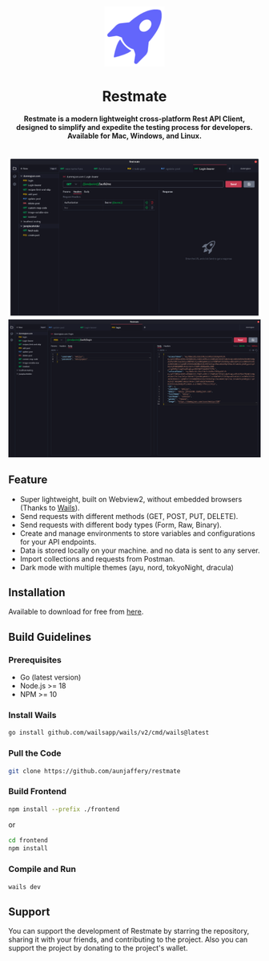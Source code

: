 <div align="center">
<a href="https://github.com/aunjaffery/restmate"><img src="build/appicon.png" width="120"/></a>
</div>
<h1 align="center">Restmate</h1>

<div align="center">
<strong>Restmate is a modern lightweight cross-platform Rest API Client, designed to simplify and expedite the testing process for developers. Available for Mac, Windows, and
Linux.</strong>
</div>
<br><br>

<div align="center">
 <img alt="screenshot" src="screenshots/restmate1.png">
 <img alt="screenshot" src="screenshots/restmate2.png">
</div>

## Feature

- Super lightweight, built on Webview2, without embedded browsers (Thanks
  to [Wails](https://github.com/wailsapp/wails)).
- Send requests with different methods (GET, POST, PUT, DELETE).
- Send requests with different body types (Form, Raw, Binary).
- Create and manage environments to store variables and configurations for your API endpoints.
- Data is stored locally on your machine. and no data is sent to any server.
- Import collections and requests from Postman.
- Dark mode with multiple themes (ayu, nord, tokyoNight, dracula)

## Installation

Available to download for free from [here](https://github.com/aunjaffery/restmate/releases/).

## Build Guidelines

### Prerequisites

- Go (latest version)
- Node.js >= 18
- NPM >= 10

### Install Wails

```bash
go install github.com/wailsapp/wails/v2/cmd/wails@latest
```

### Pull the Code

```bash
git clone https://github.com/aunjaffery/restmate
```

### Build Frontend

```bash
npm install --prefix ./frontend
```

or

```bash
cd frontend
npm install
```

### Compile and Run

```bash
wails dev
```

## Support

You can support the development of Restmate by starring the repository, sharing it with your friends, and contributing to the project. Also you can support the project by donating to the project's wallet.
